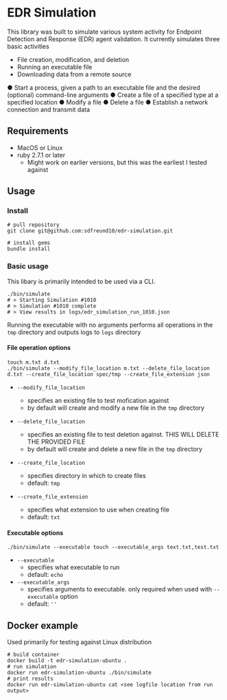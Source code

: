 # EDR Simulation
This library was built to simulate various system activity for Endpoint Detection and Response (EDR) agent validation. It currently simulates three basic activities 
- File creation, modification, and deletion
- Running an executable file
- Downloading data from a remote source

● Start a process, given a path to an executable file and the desired (optional)
command-line arguments
● Create a file of a specified type at a specified location
● Modify a file
● Delete a file
● Establish a network connection and transmit data

## Requirements
- MacOS or Linux
- ruby 2.7.1 or later
  - Might work on earlier versions, but this was the earliest I tested against

## Usage
### Install
```
# pull repository
git clone git@github.com:sdfreund10/edr-simulation.git

# install gems
bundle install
```

### Basic usage
This libary is primarily intended to be used via a CLI.
```
./bin/simulate
# > Starting Simulation #1010
# > Simulation #1010 complete
# > View results in logs/edr_simulation_run_1010.json
```

Running the executable with no arguments performs all operations in the `tmp` directory and outputs logs to `logs` directory

#### File operation options
```
touch m.txt d.txt
./bin/simulate --modify_file_location m.txt --delete_file_location d.txt --create_file_location spec/tmp --create_file_extension json
```

- `--modify_file_location`
  - specifies an existing file to test mofication against
  - by default will create and modify a new file in the `tmp` directory

- `--delete_file_location`
  - specifies an existing file to test deletion against. THIS WILL DELETE THE PROVIDED FILE
  - by default will create and delete a new file in the `tmp` directory

- `--create_file_location`
  - specifies directory in which to create files
  - default: `tmp`

- `--create_file_extension`
  - specifies what extension to use when creating file
  - default: `txt`

#### Executable options

```
./bin/simulate --executable touch --executable_args text.txt,test.txt
```
- `--executable`
  - specifies what executable to run
  - default: `echo`
- `--executable_args`
  - specifies arguments to executable. only required when used with `--executable` option
  - default: `''`


## Docker example
Used primarily for testing against Linux distribution
```
# build container
docker build -t edr-simulation-ubuntu .
# run simulation
docker run edr-simulation-ubuntu ./bin/simulate
# print results
docker run edr-simulation-ubuntu cat <see logfile location from run output>
```
